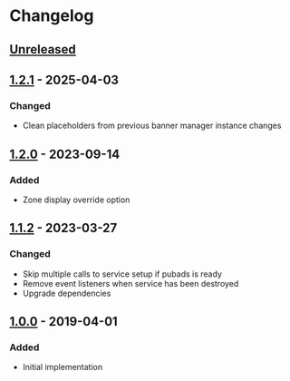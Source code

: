 # Changelog

## [Unreleased][]

## [1.2.1][] - 2025-04-03

### Changed

* Clean placeholders from previous banner manager instance changes

## [1.2.0][] - 2023-09-14

### Added

* Zone display override option

## [1.1.2][] - 2023-03-27

### Changed

- Skip multiple calls to service setup if pubads is ready
- Remove event listeners when service has been destroyed
- Upgrade dependencies


## [1.0.0][] - 2019-04-01

### Added

- Initial implementation


[1.1.2]: https://github.com/niksy/advertol-service-google-dfp/compare/v1.0.0...v1.1.2
[1.0.0]: https://github.com/niksy/advertol-service-google-dfp/tree/v1.0.0


[Unreleased]: https://github.com/niksy/advertol-service-google-dfp/compare/v1.2.1...HEAD
[1.2.1]: https://github.com/niksy/advertol-service-google-dfp/compare/v1.2.0...v1.2.1
[1.2.0]: https://github.com/niksy/advertol-service-google-dfp/tree/v1.2.0
